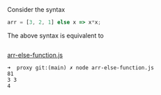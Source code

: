 ## 


 Consider the syntax 

```javascript
arr = [3, 2, 1] else x => x*x;
```

The above syntax is equivalent to 

```javascript

```

[arr-else-function.js](arr-else-function.js)
```
➜  proxy git:(main) ✗ node arr-else-function.js
81
3 3
4
```